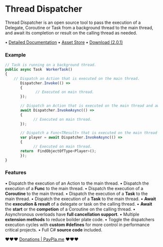 # Thread Dispatcher
Thread Dispatcher is an open source tool to pass the execution of a Delegate, Coroutine or Task from a background thread to the main thread, and await its completion or result on the calling thread as needed.


• [Detailed Documentation](https://johnbaracuda.com/dispatcher.html)
• [Asset Store](https://assetstore.unity.com/packages/slug/202421)
• [Download (2.0.1)](https://download.johnbaracuda.com/Dispatcher.unitypackage)


### Example
```javascript
// Task is running on a background thread.
public async Task  WorkerTask()  
{  
    // Dispatch an Action that is executed on the main thread.  
	   Dispatcher.Invoke(() =>  
	   {  
		      // Executed on main thread.
	   });  
  
	   // Dispatch an Action that is executed on the main thread and await its completion.  
	   await Dispatcher.InvokeAsync(() =>  
	   {  
		     // Executed on main thread.
	   });  
	
	   // Dispatch a Func<TResult> that is executed on the main thread and await its result.  
	   var player = await Dispatcher.InvokeAsync(() =>  
	   {  
		     // Executed on main thread.
       return  FindObjectOfType<Player>();
	   }); 
}
```

### Features
• Dispatch the execution of an Action to the main thread.
• Dispatch the execution of a **Func<TResult>** to the main thread.
• Dispatch the execution of a **Coroutine** to the main thread.
• Dispatch the execution of a **Task** to the main thread.
• Dispatch the execution of a **Task<TResult>** to the main thread.
• **Await** the **execution & result** of a delegate or task on the calling thread.
• **Await** the **start** or the **competion** of a Coroutine on the calling thread.
• Asynchronous overloads have **full cancellation support**.
• Multiple **extension methods** to reduce boilder plate code.
• Toggle the dispatchers execution cycles with **custom #defines** for more control in performance critical projects.
• Full C# **source code** included.
 
 
❤️❤️❤️ [Donations | PayPla.me](https://www.paypal.com/paypalme/johnbaracuda) ❤️❤️❤️
